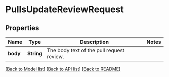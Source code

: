 # PullsUpdateReviewRequest

## Properties

Name | Type | Description | Notes
------------ | ------------- | ------------- | -------------
**body** | **String** | The body text of the pull request review. | 

[[Back to Model list]](../README.md#documentation-for-models) [[Back to API list]](../README.md#documentation-for-api-endpoints) [[Back to README]](../README.md)


